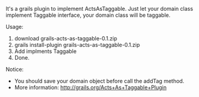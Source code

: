 It's a grails plugin to implement ActsAsTaggable.
Just let your domain class implement Taggable
interface, your domain class will be taggable.

Usage:

  1. download grails-acts-as-taggable-0.1.zip
  1. grails install-plugin grails-acts-as-taggable-0.1.zip
  1. Add implments Taggable
  1. Done.

Notice:
  * You should save your domain object before call the addTag method.
  * More information: http://grails.org/Acts+As+Taggable+Plugin
